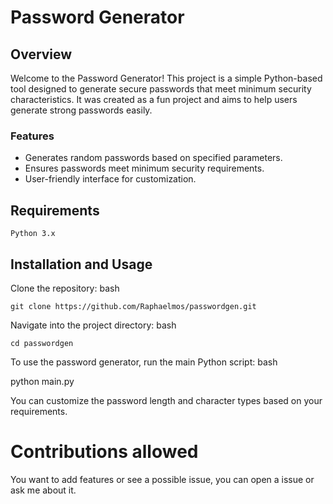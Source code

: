 # Password Generator
 ## Overview

Welcome to the Password Generator! This project is a simple Python-based tool designed to generate secure passwords that meet minimum security characteristics. It was created as a fun project and aims to help users generate strong passwords easily.
### Features

   - Generates random passwords based on specified parameters.
   - Ensures passwords meet minimum security requirements.
   - User-friendly interface for customization.

## Requirements

    Python 3.x

## Installation and Usage

Clone the repository:
bash

    git clone https://github.com/Raphaelmos/passwordgen.git

Navigate into the project directory:
bash

    cd passwordgen


To use the password generator, run the main Python script:
bash

  python main.py

You can customize the password length and character types based on your requirements.

# Contributions allowed

You want to add features or see a possible issue, you can open a issue or ask me about it.

